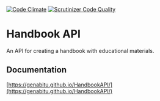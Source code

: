 [![Code Climate](https://codeclimate.com/github/GenaBitu/HandbookAPI.png)](https://codeclimate.com/github/GenaBitu/HandbookAPI) [![Scrutinizer Code Quality](https://scrutinizer-ci.com/g/GenaBitu/HandbookAPI/badges/quality-score.png?b=master)](https://scrutinizer-ci.com/g/GenaBitu/HandbookAPI/?branch=master)
# Handbook API
An API for creating a handbook with educational materials.

## Documentation
[https://genabitu.github.io/HandbookAPI/](https://genabitu.github.io/HandbookAPI/)
